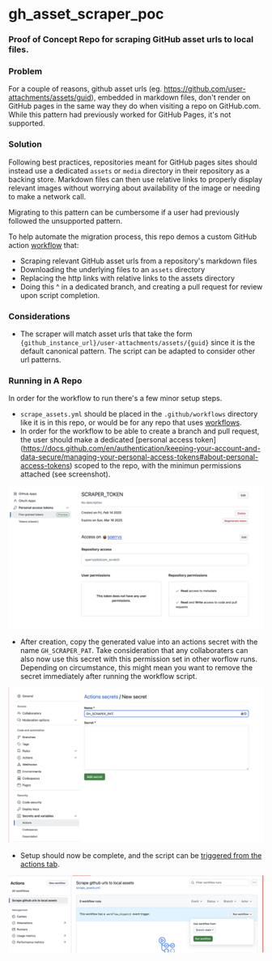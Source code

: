# gh_asset_scraper_poc

### Proof of Concept Repo for scraping GitHub asset urls to local files. 


### Problem 

For a couple of reasons, github asset urls (eg. https://github.com/user-attachments/assets/guid), embedded in markdown files, don't render on GitHub pages in the same way they do when visiting a repo on GitHub.com. While this pattern had previously worked for GitHub Pages, it's not supported. 

### Solution 

Following best practices, repositories meant for GitHub pages sites should instead use a dedicated  `assets` or `media` directory in their repository as a backing store. Markdown files can then use relative links to properly display relevant images without worrying about availability of the image or needing to make a network call. 

Migrating to this pattern can be cumbersome if a user had previously followed the unsupported pattern. 


To help automate the migration process, this repo demos a custom GitHub action [workflow](./.github/workflows/scrape_assets.yml) that:
 - Scraping relevant GitHub asset urls from a repository's markdown files
 - Downloading the underlying files to an `assets` directory
 - Replacing the http links with relative links to the assets directory
 - Doing this ^ in a dedicated branch, and creating a pull request for review upon script completion. 


### Considerations 
- The scraper will match asset urls that take the form `{github_instance_url}/user-attachments/assets/{guid}` since it is the default canonical pattern. The script can be adapted to consider other url patterns. 


### Running in A Repo 

In order for the workflow to run there's a few minor setup steps. 

- `scrape_assets.yml` should be placed in the `.github/workflows` directory like it is in this repo, or would be for  any repo that uses [workflows](https://docs.github.com/en/actions/writing-workflows/about-workflows).
- In order for the workflow to be able to create a branch and pull request, the user should make a dedicated [personal access token] (https://docs.github.com/en/authentication/keeping-your-account-and-data-secure/managing-your-personal-access-tokens#about-personal-access-tokens) scoped to the repo, with the minimun permissions attached (see screenshot).

![image](assets/157f07d5-25b6-4975-851d-742682efbbe4)

- After creation, copy the generated value into an actions secret with the name `GH_SCRAPER_PAT`. Take consideration that any collaboraters can also now use this secret with this permission set in other worflow runs. Depending on circumstance, this might mean you want to remove the secret immediately after running the workflow script. 

![image](assets/581ba81b-e449-4a34-bb79-10267bae41aa)

- Setup should now be complete, and the script can be [triggered from the actions tab](https://docs.github.com/en/actions/managing-workflow-runs-and-deployments/managing-workflow-runs/manually-running-a-workflow).  

![image](assets/33410d6d-a7e3-4170-87b5-71d9fde6acf2)


